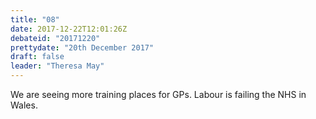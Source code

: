 ```yaml
---
title: "08"
date: 2017-12-22T12:01:26Z
debateid: "20171220"
prettydate: "20th December 2017"
draft: false
leader: "Theresa May"
---
```


We are seeing more training places for GPs. Labour is failing the NHS in Wales.